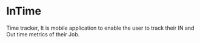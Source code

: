 # InTime
Time tracker, It is mobile application to enable the user to track their IN and Out time metrics of their Job.
